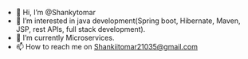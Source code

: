 - 👋 Hi, I’m @Shankytomar
- 👀 I’m interested in java development(Spring boot, Hibernate, Maven, JSP, rest APIs, full stack development).
- 🌱 I’m currently Microservices.
- 📫 How to reach me on Shankiitomar21035@gmail.com

<!---
Shankytomar/Shankytomar is a ✨ special ✨ repository because its `README.md` (this file) appears on your GitHub profile.
You can click the Preview link to take a look at your changes.
--->
